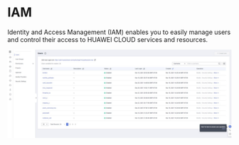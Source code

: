 # IAM​

Identity and Access Management (IAM) enables you to easily manage users and control their access to HUAWEI CLOUD services and resources.

![IAM dashboard](<../../../.gitbook/assets/image (14).png>)
